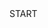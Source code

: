 <!DOCTYPE html>
<html lang="en">
<head>
    <meta charset="UTF-8">
    <meta name="viewport" content="width=device-width, initial-scale=1.0">
    <meta http-equiv="X-UA-Compatible" content="ie=edge">
    <link rel="stylesheet" href="style.css">
    <link rel="stylesheet" href="bootstrap.css">
    <title>Loading Bar</title>
</head>
<body>
    <div id="container" class="col-sm-12">
        <div id="loading-container">
            <div id="loading-bar" class="bar">
                <div id="loading-isi"></div>
            </div>
        </div>
        <div id="btnstart" class="btn start">START</div>
    </div>
    <script src="jquery.js"></script>
    <script src="main.js"></script>
</body>
</html>
